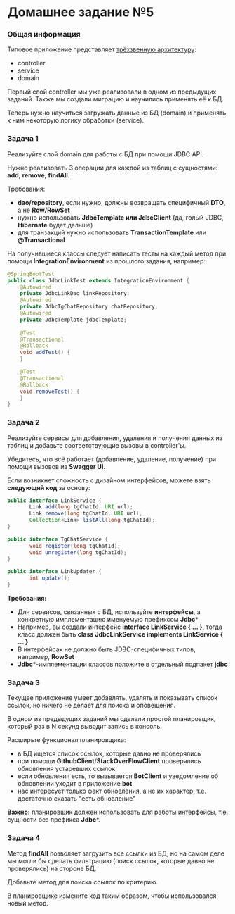 # Домашнее задание №5

### Общая информация

Типовое приложение представляет [трёхзвенную архитектуру](https://ru.wikipedia.org/wiki/%D0%A2%D1%80%D1%91%D1%85%D1%83%D1%80%D0%BE%D0%B2%D0%BD%D0%B5%D0%B2%D0%B0%D1%8F_%D0%B0%D1%80%D1%85%D0%B8%D1%82%D0%B5%D0%BA%D1%82%D1%83%D1%80%D0%B0):

- controller
- service
- domain

Первый слой controller мы уже реализовали в одном из предыдущих заданий. Также мы создали миграцию и научились применять её к БД.

Теперь нужно научиться загружать данные из БД (domain) и применять к ним некоторую логику обработки (service).



### Задача 1

Реализуйте слой domain для работы с БД при помощи JDBC API.

Нужно реализовать 3 операции для каждой из таблиц с сущностями: **add**, **remove**, **findAll**.

Требования:

- **dao/repository**, если нужно, должны возвращать специфичный **DTO**, а не **Row/RowSet**
- нужно использовать **JdbcTemplate или JdbcClient** (да, голый JDBC, **Hibernate** будет дальше)
- для транзакций нужно использовать **TransactionTemplate** или **@Transactional**

На получившиеся классы следует написать тесты на каждый метод при помощи **IntegrationEnvironment** из прошлого задания, например:
```java
@SpringBootTest
public class JdbcLinkTest extends IntegrationEnvironment {
    @Autowired
    private JdbcLinkDao linkRepository;
    @Autowired
    private JdbcTgChatRepository chatRepository;
    @Autowired
    private JdbcTemplate jdbcTemplate;
   
    @Test
    @Transactional
    @Rollback
    void addTest() {
    }

    @Test
    @Transactional
    @Rollback
    void removeTest() {
    }
}
```



### Задача 2

Реализуйте сервисы для добавления, удаления и получения данных из таблиц и добавьте соответствующие вызовы в controller'ы.

Убедитесь, что всё работает (добавление, удаление, получение) при помощи вызовов из **Swagger UI**.

Если возникнет сложность с дизайном интерфейсов, можете взять **следующий код** за основу:
```java
public interface LinkService {
       Link add(long tgChatId, URI url);
       Link remove(long tgChatId, URI url);
       Collection<Link> listAll(long tgChatId);
}

public interface TgChatService {
       void register(long tgChatId);
       void unregister(long tgChatId);
}

public interface LinkUpdater {
       int update();
}
```

**Требования:**

- Для сервисов, связанных с БД, используйте **интерфейсы**, а конкретную имплементацию именуемую префиксом **Jdbc***
- Например, вы создали интерфейс **interface LinkService { ... }**, тогда класс должен быть **class JdbcLinkService implements LinkService { ... }**
- В интерфейсах не должно быть JDBC-специфичных типов, например, **RowSet**
- **Jdbc***-имплементации классов положите в отдельный подпакет **jdbc**



### Задача 3

Текущее приложение умеет добавлять, удалять и показывать список ссылок, но ничего не делает для поиска и оповещения.

В одном из предыдущих заданий мы сделали простой планировщик, который раз в N секунд выводит запись в консоль.

Расширьте функционал планировщика:

- в БД ищется список ссылок, которые давно не проверялись
- при помощи **GithubClient**/**StackOverFlowClient** проверялись обновления устаревших ссылок
- если обновления есть, то вызывается **BotClient** и уведомление об обновлении уходит в приложение **bot**
- нас интересует только факт обновления, а не их характер, т.е. достаточно сказать "есть обновление"

**Важно:** планировщик должен использовать для работы интерфейсы, т.е. сущности без префикса **Jdbc***.



### Задача 4

Метод **findAll** позволяет загрузить все ссылки из БД, но на самом деле мы могли бы сделать фильтрацию (поиск ссылок, которые давно не проверялись) на стороне БД.

Добавьте метод для поиска ссылок по критерию.

В планировщике измените код таким образом, чтобы использовался новый метод.
